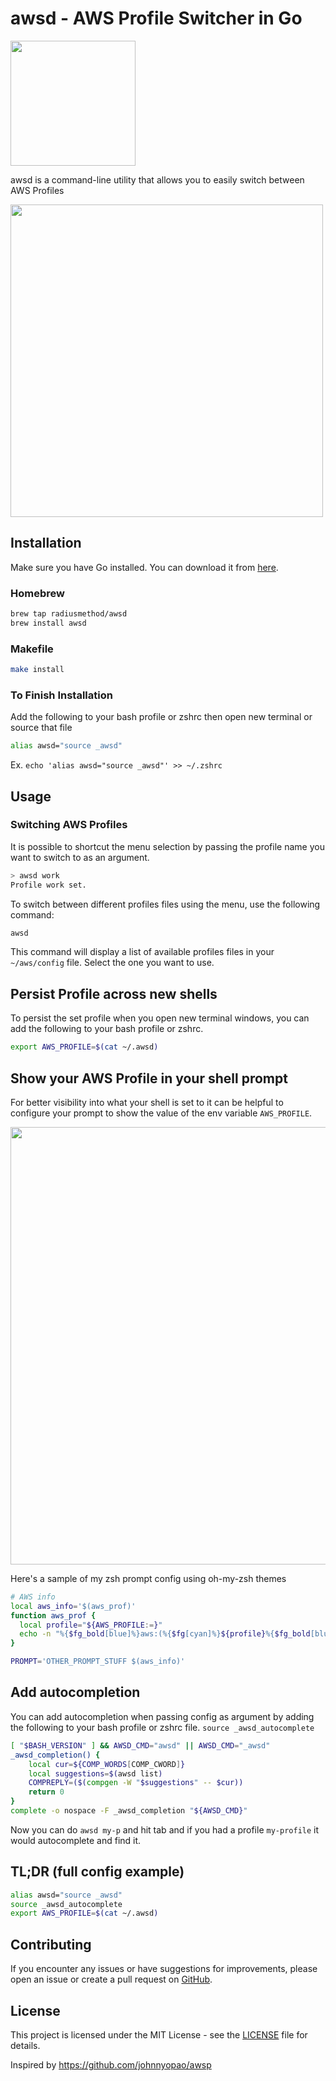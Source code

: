 # awsd - AWS Profile Switcher in Go

<img src="assets/awsd.png" width="200">

awsd is a command-line utility that allows you to easily switch between AWS Profiles

<img src="assets/demo.gif" width="500">

## Installation

Make sure you have Go installed. You can download it from [here](https://golang.org/dl/).

### Homebrew

```sh
brew tap radiusmethod/awsd
brew install awsd
```

### Makefile

```sh
make install
```

### To Finish Installation
Add the following to your bash profile or zshrc then open new terminal or source that file

```sh
alias awsd="source _awsd"
```

Ex. `echo 'alias awsd="source _awsd"' >> ~/.zshrc`

## Usage

### Switching AWS Profiles

It is possible to shortcut the menu selection by passing the profile name you want to switch to as an argument.

```bash
> awsd work
Profile work set.
```

To switch between different profiles files using the menu, use the following command:

```bash
awsd
```

This command will display a list of available profiles files in your `~/aws/config` file. Select the one you want to use.

## Persist Profile across new shells
To persist the set profile when you open new terminal windows, you can add the following to your bash profile or zshrc.

```bash
export AWS_PROFILE=$(cat ~/.awsd)
```

## Show your AWS Profile in your shell prompt
For better visibility into what your shell is set to it can be helpful to configure your prompt to show the value of the env variable `AWS_PROFILE`.

<img src="assets/screenshot.png" width="700">

Here's a sample of my zsh prompt config using oh-my-zsh themes

```sh
# AWS info
local aws_info='$(aws_prof)'
function aws_prof {
  local profile="${AWS_PROFILE:=}"
  echo -n "%{$fg_bold[blue]%}aws:(%{$fg[cyan]%}${profile}%{$fg_bold[blue]%})%{$reset_color%} "
}
```

```sh
PROMPT='OTHER_PROMPT_STUFF $(aws_info)'
```

## Add autocompletion
You can add autocompletion when passing config as argument by adding the following to your bash profile or zshrc file.
`source _awsd_autocomplete`

```bash
[ "$BASH_VERSION" ] && AWSD_CMD="awsd" || AWSD_CMD="_awsd"
_awsd_completion() {
    local cur=${COMP_WORDS[COMP_CWORD]}
    local suggestions=$(awsd list)
    COMPREPLY=($(compgen -W "$suggestions" -- $cur))
    return 0
}
complete -o nospace -F _awsd_completion "${AWSD_CMD}"
```

Now you can do `awsd my-p` and hit tab and if you had a profile `my-profile` it would autocomplete and find it.

## TL;DR (full config example)
```bash
alias awsd="source _awsd"
source _awsd_autocomplete
export AWS_PROFILE=$(cat ~/.awsd)
```

## Contributing

If you encounter any issues or have suggestions for improvements, please open an issue or create a pull request on [GitHub](https://github.com/radiusmethod/awsd).

## License

This project is licensed under the MIT License - see the [LICENSE](LICENSE) file for details.


Inspired by https://github.com/johnnyopao/awsp
